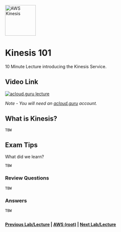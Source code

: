 <img src="https://i.imgur.com/uwXHG63.png" height="100" title="AWS Kinesis" />


Kinesis 101
======

10 Minute Lecture introducing the Kinesis Service. 
 
  
## Video Link

[![acloud.guru lecture](https://i.imgur.com/p9PZ3XJ.png)](https://acloud.guru/course/aws-certified-solutions-architect-associate/learn/application-services/59e1b34d-b686-0bcd-551b-218034c94f09/watch)

*Note - You will need an [acloud.guru](acloud.guru) account.*


## What is Kinesis?

    TBW
    

## Exam Tips

What did we learn?

    TBW
    
         
### Review Questions

    TBW
    

### Answers

    TBW

 
## 

**[Previous Lab/Lecture](apps-api-gateway-101.mdp) | [AWS (root)](../readme.adoc) | [Next Lab/Lecture](apps-kinesis-101.md)**
